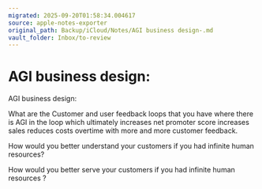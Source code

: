 ```yaml
---
migrated: 2025-09-20T01:58:34.004617
source: apple-notes-exporter
original_path: Backup/iCloud/Notes/AGI business design-.md
vault_folder: Inbox/to-review
---
```

# AGI business design:

AGI business design: 

What are the Customer and user feedback loops that you have where there is AGI in the loop which ultimately increases net promoter score increases sales reduces costs overtime with more and more customer feedback.

How would you better understand your customers if you had infinite human resources? 

How would you better serve your customers if you had infinite human resources ?
